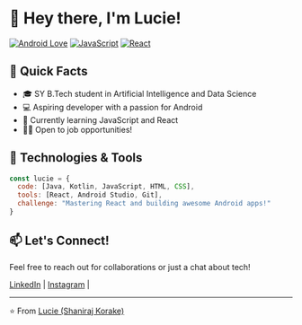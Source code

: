# 👋 Hey there, I'm Lucie!

[![Android Love](https://img.shields.io/badge/Android-3DDC84?style=for-the-badge&logo=android&logoColor=white)](https://www.android.com/)
[![JavaScript](https://img.shields.io/badge/JavaScript-F7DF1E?style=for-the-badge&logo=javascript&logoColor=black)](https://developer.mozilla.org/en-US/docs/Web/JavaScript)
[![React](https://img.shields.io/badge/React-20232A?style=for-the-badge&logo=react&logoColor=61DAFB)](https://reactjs.org/)

## 🚀 Quick Facts

- 🎓 SY B.Tech student in Artificial Intelligence and Data Science
- 💻 Aspiring developer with a passion for Android
- 🌱 Currently learning JavaScript and React
- 👨‍💼 Open to job opportunities!

## 🔧 Technologies & Tools

```javascript
const lucie = {
  code: [Java, Kotlin, JavaScript, HTML, CSS],
  tools: [React, Android Studio, Git],
  challenge: "Mastering React and building awesome Android apps!"
}
```

## 📫 Let's Connect!

Feel free to reach out for collaborations or just a chat about tech!

[LinkedIn](https://www.linkedin.com/in/shaniraj-korake/) | [Instagram](https://www.instagram.com/shaniraj._/) |

---
⭐️ From [Lucie (Shaniraj Korake)](https://github.com/YourGitHubUsername)
